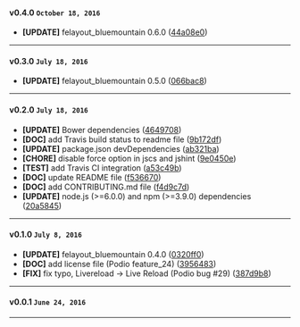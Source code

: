 
#### v0.4.0 `October 18, 2016`
- **[UPDATE]** felayout_bluemountain 0.6.0 ([44a08e0](https://github.com/t3kit/theme_bluemountain_customizer/commit/44a08e0))

***

#### v0.3.0 `July 18, 2016`
- **[UPDATE]** felayout_bluemountain 0.5.0 ([066bac8](https://github.com/t3kit/theme_bluemountain_customizer/commit/066bac8))

***

#### v0.2.0 `July 18, 2016`
- **[UPDATE]** Bower dependencies ([4649708](https://github.com/t3kit/theme_bluemountain_customizer/commit/4649708))
- **[DOC]** add Travis build status to readme file ([9b172df](https://github.com/t3kit/theme_bluemountain_customizer/commit/9b172df))
- **[UPDATE]** package.json devDependencies ([ab321ba](https://github.com/t3kit/theme_bluemountain_customizer/commit/ab321ba))
- **[CHORE]** disable force option in jscs and jshint ([9e0450e](https://github.com/t3kit/theme_bluemountain_customizer/commit/9e0450e))
- **[TEST]** add Travis CI integration ([a53c49b](https://github.com/t3kit/theme_bluemountain_customizer/commit/a53c49b))
- **[DOC]** update README file ([f536670](https://github.com/t3kit/theme_bluemountain_customizer/commit/f536670))
- **[DOC]** add CONTRIBUTING.md file ([f4d9c7d](https://github.com/t3kit/theme_bluemountain_customizer/commit/f4d9c7d))
- **[UPDATE]** node.js (>=6.0.0) and npm (>=3.9.0) dependencies ([20a5845](https://github.com/t3kit/theme_bluemountain_customizer/commit/20a5845))

***

#### v0.1.0 `July 8, 2016`
- **[UPDATE]** felayout_bluemountain 0.4.0 ([0320ff0](https://github.com/t3kit/theme_bluemountain_customizer/commit/0320ff0))
- **[DOC]** add license file (Podio feature_24) ([3956483](https://github.com/t3kit/theme_bluemountain_customizer/commit/3956483))
- **[FIX]** fix typo, Livereload -> Live Reload (Podio bug #29) ([387d9b8](https://github.com/t3kit/theme_bluemountain_customizer/commit/387d9b8))

***

#### v0.0.1 `June 24, 2016`

***
